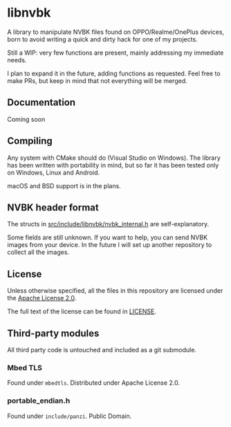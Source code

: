 # libnvbk

A library to manipulate NVBK files found on OPPO/Realme/OnePlus devices, born to avoid writing a quick and dirty hack for one of my projects.

Still a WIP: very few functions are present, mainly addressing my immediate needs.

I plan to expand it in the future, adding functions as requested. Feel free to make PRs, but keep in mind that not everything will be merged.

## Documentation

Coming soon

## Compiling

Any system with CMake should do (Visual Studio on Windows). The library has been written with portability in mind, but so far it has been tested only on Windows, Linux and Android.

macOS and BSD support is in the plans.

## NVBK header format

The structs in [src/include/libnvbk/nvbk_internal.h](src/include/libnvbk/nvbk_internal.h) are self-explanatory.

Some fields are still unknown. If you want to help, you can send NVBK images from your device. In the future I will set up another repository to collect all the images.

## License

Unless otherwise specified, all the files in this repository are licensed under the [Apache License 2.0](https://www.apache.org/licenses/LICENSE-2.0).

The full text of the license can be found in [LICENSE](LICENSE).

## Third-party modules

All third party code is untouched and included as a git submodule.

### Mbed TLS

Found under `mbedtls`. Distributed under Apache License 2.0.

### portable_endian.h

Found under `include/panzi`. Public Domain.
